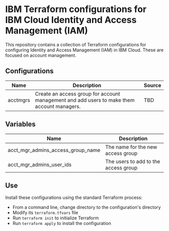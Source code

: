 # IBM Terraform configurations for IBM Cloud Identity and Access Management (IAM)

This repository contains a collection of Terraform configurations for configuring Identity and Access Management (IAM) in IBM Cloud. These are focused on account management.

## Configurations

| Name   | Description                                                                                      | Source                                                |
| ------ | ------------------------------------------------------------------------------------------------ | ---------------------------------------------------- |
| acctmgrs   | Create an access group for account management and add users to make them account managers.  | TBD   |

## Variables

| Name   | Description                                                                                      |
| ---------------- | ------------------------------------------------------------------------------------------------ |
| acct_mgr_admins_access_group_name | The name for the new access group |
| acct_mgr_admins_user_ids | The users to add to the access group |

## Use

Install these configurations using the standard Terraform process:
- From a command line, change directory to the configuration's directory
- Modify its `terraform.tfvars` file
- Run `terraform init` to initialize Terraform
- Run `terraform apply` to install the configuration
